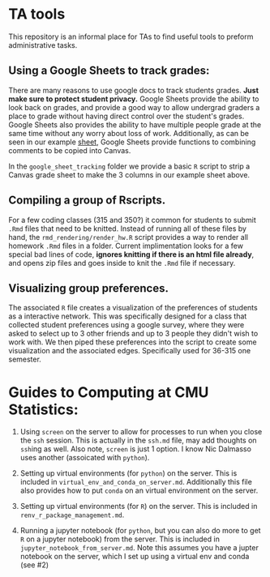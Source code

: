 # TA tools

This repository is an informal place for TAs to find useful tools to preform administrative tasks.


## Using a Google Sheets to track grades:

There are many reasons to use google docs to track students grades. **Just make sure to protect student privacy.** Google Sheets provide the ability to look back on grades, and provide a good way to allow undergrad graders a place to grade without having direct control over the student's grades. Google Sheets also provides the ability to have multiple people grade at the same time without any worry about loss of work. Additionally, as can be seen in our example [sheet](https://docs.google.com/spreadsheets/d/1g5OT_an6K2hQ__AAihSbMdMLT-iT4I0POn2384bPE9I/edit?usp=sharing), Google Sheets provide functions to combining comments to be copied into Canvas.

In the `google_sheet_tracking` folder we provide a basic `R` script to strip a Canvas grade sheet to make the 3 columns in our example sheet above.

## Compiling a group of Rscripts.

For a few coding classes (315 and 350?) it common for students to submit `.Rmd` files that need to be knitted. Instead of running all of these files by hand, the `rmd_rendering/render_hw.R` script provides a way to render all homework `.Rmd` files in a folder. Current implimentation looks for a few special bad lines of code, **ignores knitting if there is an html file already**, and opens zip files and goes inside to knit the `.Rmd` file if necessary.

## Visualizing group preferences.
The associated `R` file creates a visualization of the preferences of students as a interactive network. This was specifically designed for a class that collected student preferences using a google survey, where they were asked to select up to 3 other friends and up to 3 people they didn't wish to work with. We then piped these preferences into the script to create some visualization and the associated edges. Specifically used for 36-315 one semester.

# Guides to Computing at CMU Statistics:

1. Using `screen` on the server to allow for processes to run when you close the `ssh` session. This is actually in the `ssh.md` file, may add thoughts on `ssh`ing as well. Also note, `screen` is just 1 option. I know Nic Dalmasso uses another (assoicated with `python`).

2. Setting up virtual environments (for `python`) on the server. This is included in `virtual_env_and_conda_on_server.md`. Additionally this file also provides how to put `conda` on an virtual environment on the server.

3. Setting up virtual environments (for `R`) on the server. This is included in `renv_r_package_management.md`. 

4. Running a jupyter notebook (for `python`, but you can also do more to get `R` on a jupyter notebook) from the server. This is included in `jupyter_notebook_from_server.md`. Note this assumes you have a jupter notebook on the server, which I set up using a virtual env and conda (see \#2)